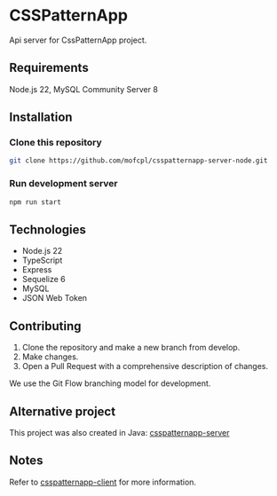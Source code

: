 

# CSSPatternApp

Api server for CssPatternApp project.

## Requirements

Node.js 22, MySQL Community Server 8

## Installation

### Clone this repository
```bash
git clone https://github.com/mofcpl/csspatternapp-server-node.git
```

### Run development server
```bash
npm run start
```

## Technologies

* Node.js 22
* TypeScript
* Express
* Sequelize 6
* MySQL
* JSON Web Token

## Contributing

1. Clone the repository and make a new branch from develop.
2. Make changes.
3. Open a Pull Request with a comprehensive description of changes.

We use the Git Flow branching model for development.

## Alternative project

This project was also created in Java: [csspatternapp-server](https://github.com/mofcpl/csspatternapp-server)

## Notes

Refer to [csspatternapp-client](https://github.com/mofcpl/csspatternapp-client) for more information.
